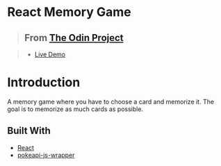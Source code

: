 # React Memory Game

> ## From [The Odin Project](https://www.theodinproject.com/paths/full-stack-javascript/courses/javascript/lessons/memory-card)

> - [Live Demo](https://chamara-wijepala.github.io/memory-game/)

# Introduction

A memory game where you have to choose a card and memorize it. The goal is to memorize as much cards as possible.

## Built With
* [React](https://reactjs.org/)
* [pokeapi-js-wrapper](https://github.com/PokeAPI/pokeapi-js-wrapper)